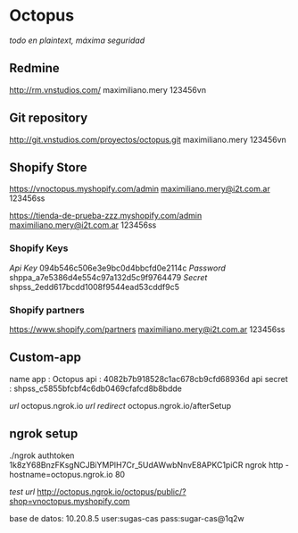 # Octopus
*todo en plaintext, máxima seguridad*



## Redmine
http://rm.vnstudios.com/
maximiliano.mery
123456vn

## Git repository
http://git.vnstudios.com/proyectos/octopus.git
maximiliano.mery
123456vn


## Shopify Store
https://vnoctopus.myshopify.com/admin
maximiliano.mery@i2t.com.ar
123456ss

https://tienda-de-prueba-zzz.myshopify.com/admin
maximiliano.mery@i2t.com.ar
123456ss

### Shopify Keys
*Api Key*
094b546c506e3e9bc0d4bbcfd0e2114c
*Password* 
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
*Secret*
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


### Shopify partners
https://www.shopify.com/partners
maximiliano.mery@i2t.com.ar
123456ss



## Custom-app
name app : Octopus
api  : 4082b7b918528c1ac678cb9cfd68936d
api secret : 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

*url*
octopus.ngrok.io
*url redirect*
octopus.ngrok.io/afterSetup

## ngrok setup
./ngrok authtoken 1k8zY68BnzFKsgNCJBiYMPlH7Cr_5UdAWwbNnvE8APKC1piCR
ngrok http -hostname=octopus.ngrok.io 80

*test url*
http://octopus.ngrok.io/octopus/public/?shop=vnoctopus.myshopify.com


base de datos:
	10.20.8.5
	user:sugas-cas
	pass:sugar-cas@1q2w

